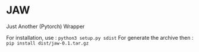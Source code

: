 # JAW
Just Another (Pytorch) Wrapper

For installation, use :
```python3 setup.py sdist```
For generate the archive then :
```pip install dist/jaw-0.1.tar.gz ```
